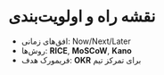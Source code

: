 # نقشه راه و اولویت‌بندی

- افق‌های زمانی: Now/Next/Later
- روش‌ها: **RICE**, **MoSCoW**, **Kano**
- فریمورک هدف: **OKR** برای تمرکز تیم

